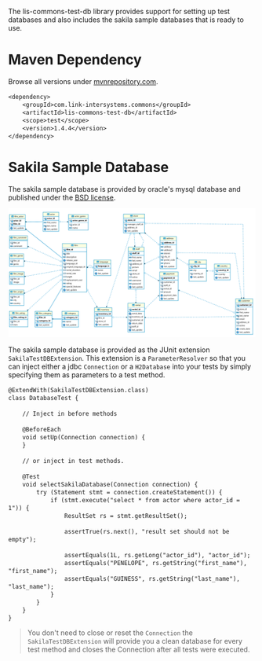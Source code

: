 The lis-commons-test-db library provides support for setting up test databases
and also includes the sakila sample databases that is ready to use.

# Maven Dependency

Browse all versions under [mvnrepository.com](https://mvnrepository.com/artifact/com.link-intersystems.commons/lis-commons-test-db).

    <dependency>
        <groupId>com.link-intersystems.commons</groupId>
        <artifactId>lis-commons-test-db</artifactId>
        <scope>test</scope>
        <version>1.4.4</version>
    </dependency>


# Sakila Sample Database

The sakila sample database is provided by oracle's mysql database
and published under the [BSD license](https://en.wikipedia.org/wiki/BSD_licenses).

![Sakila Sample Database ERM](sakila.png)

The sakila sample database is provided as the JUnit extension `SakilaTestDBExtension`.
This extension is a `ParameterResolver` so that you can inject either a jdbc `Connection`
or a `H2Database` into your tests by simply specifying them as parameters to a test method.

    @ExtendWith(SakilaTestDBExtension.class)
    class DatabaseTest {
    
        // Inject in before methods
    
        @BeforeEach
        void setUp(Connection connection) {
        }
    
        // or inject in test methods.
    
        @Test
        void selectSakilaDatabase(Connection connection) {
            try (Statement stmt = connection.createStatement()) {
                if (stmt.execute("select * from actor where actor_id = 1")) {
                    ResultSet rs = stmt.getResultSet();
    
                    assertTrue(rs.next(), "result set should not be empty");
    
                    assertEquals(1L, rs.getLong("actor_id"), "actor_id");
                    assertEquals("PENELOPE", rs.getString("first_name"), "first_name");
                    assertEquals("GUINESS", rs.getString("last_name"), "last_name");
                }
            }
        }
    }

> You don't need to close or reset the `Connection` the `SakilaTestDBExtension` will provide you a clean
> database for every test method and closes the Connection after all tests were executed.
